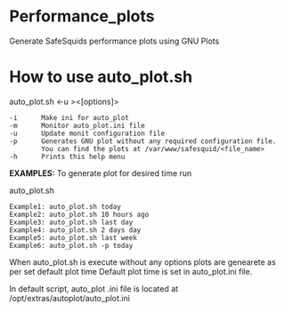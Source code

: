 # Performance_plots
Generate SafeSquids performance plots using GNU Plots

# How to use auto_plot.sh

auto_plot.sh <-u ><[options]>
```
-i		Make ini for auto_plot
-m		Monitor auto_plot.ini file
-u		Update monit configuration file
-p		Generates GNU plot without any required configuration file.
		You can find the plots at /var/www/safesquid/<file_name>
-h		Prints this help menu
```

**EXAMPLES:**
To generate plot for desired time run

auto_plot.sh <time range>
```
Example1: auto_plot.sh today
Example2: auto_plot.sh 10 hours ago
Example3: auto_plot.sh last day
Example4: auto_plot.sh 2 days day
Example5: auto_plot.sh last week
Example6: auto_plot.sh -p today
```

When auto_plot.sh is execute without any options plots are genearete as per set default plot time
Default plot time is set in auto_plot.ini file.

In default script, auto_plot .ini file is located at /opt/extras/autoplot/auto_plot.ini

